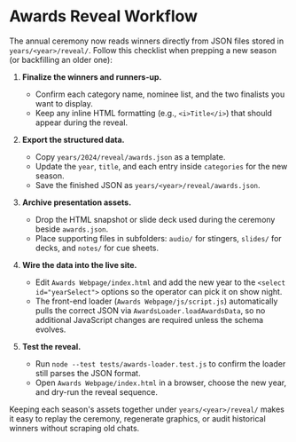 # Awards Reveal Workflow

The annual ceremony now reads winners directly from JSON files stored in `years/<year>/reveal/`. Follow this checklist when prepping a new season (or backfilling an older one):

1. **Finalize the winners and runners-up.**
   - Confirm each category name, nominee list, and the two finalists you want to display.
   - Keep any inline HTML formatting (e.g., `<i>Title</i>`) that should appear during the reveal.

2. **Export the structured data.**
   - Copy `years/2024/reveal/awards.json` as a template.
   - Update the `year`, `title`, and each entry inside `categories` for the new season.
   - Save the finished JSON as `years/<year>/reveal/awards.json`.

3. **Archive presentation assets.**
   - Drop the HTML snapshot or slide deck used during the ceremony beside `awards.json`.
   - Place supporting files in subfolders: `audio/` for stingers, `slides/` for decks, and `notes/` for cue sheets.

4. **Wire the data into the live site.**
   - Edit `Awards Webpage/index.html` and add the new year to the `<select id="yearSelect">` options so the operator can pick it on show night.
   - The front-end loader (`Awards Webpage/js/script.js`) automatically pulls the correct JSON via `AwardsLoader.loadAwardsData`, so no additional JavaScript changes are required unless the schema evolves.

5. **Test the reveal.**
   - Run `node --test tests/awards-loader.test.js` to confirm the loader still parses the JSON format.
   - Open `Awards Webpage/index.html` in a browser, choose the new year, and dry-run the reveal sequence.

Keeping each season's assets together under `years/<year>/reveal/` makes it easy to replay the ceremony, regenerate graphics, or audit historical winners without scraping old chats.
